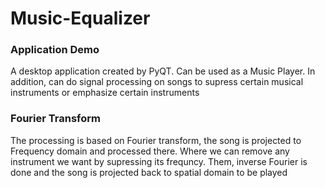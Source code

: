 # Music-Equalizer
### Application Demo <br />
A desktop application created by PyQT. Can be used as a Music Player. In addition, can do signal processing on songs to supress certain musical instruments or emphasize certain instruments 

### Fourier Transform <br />
The processing is based on Fourier transform, the song is projected to Frequency domain and processed there. Where we can remove any instrument we want by supressing its frequncy. Them, inverse Fourier is done and the song is projected back to spatial domain to be played
